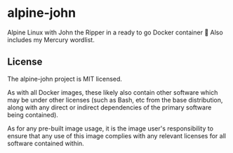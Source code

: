 # alpine-john
Alpine Linux with John the Ripper in a ready to go Docker container :whale:
Also includes my Mercury wordlist.

## License
The alpine-john project is MIT licensed.

As with all Docker images, these likely also contain other software which may be under other licenses (such as Bash, etc from the base distribution, along with any direct or indirect dependencies of the primary software being contained).

As for any pre-built image usage, it is the image user's responsibility to ensure that any use of this image complies with any relevant licenses for all software contained within.
